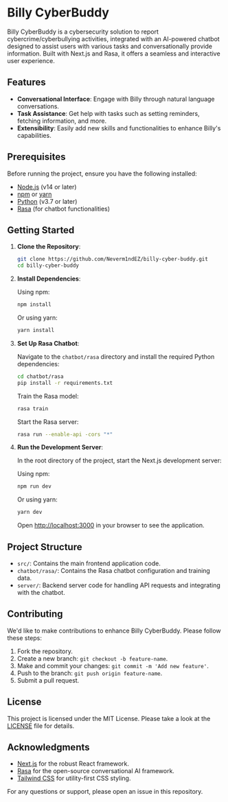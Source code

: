 # Billy CyberBuddy

Billy CyberBuddy is a cybersecurity solution to report cybercrime/cyberbullying activities, integrated with an AI-powered chatbot designed to assist users with various tasks and conversationally provide information. Built with Next.js and Rasa, it offers a seamless and interactive user experience.

## Features

- **Conversational Interface**: Engage with Billy through natural language conversations.
- **Task Assistance**: Get help with tasks such as setting reminders, fetching information, and more.
- **Extensibility**: Easily add new skills and functionalities to enhance Billy's capabilities.

## Prerequisites

Before running the project, ensure you have the following installed:

- [Node.js](https://nodejs.org/) (v14 or later)
- [npm](https://www.npmjs.com/) or [yarn](https://yarnpkg.com/)
- [Python](https://www.python.org/) (v3.7 or later)
- [Rasa](https://rasa.com/docs/rasa/installation) (for chatbot functionalities)

## Getting Started

1. **Clone the Repository**:

   ```bash
   git clone https://github.com/Neverm1ndEZ/billy-cyber-buddy.git
   cd billy-cyber-buddy
   ```

2. **Install Dependencies**:

   Using npm:

   ```bash
   npm install
   ```

   Or using yarn:

   ```bash
   yarn install
   ```

3. **Set Up Rasa Chatbot**:

   Navigate to the `chatbot/rasa` directory and install the required Python dependencies:

   ```bash
   cd chatbot/rasa
   pip install -r requirements.txt
   ```

   Train the Rasa model:

   ```bash
   rasa train
   ```

   Start the Rasa server:

   ```bash
   rasa run --enable-api -cors "*"
   ```

4. **Run the Development Server**:

   In the root directory of the project, start the Next.js development server:

   Using npm:

   ```bash
   npm run dev
   ```

   Or using yarn:

   ```bash
   yarn dev
   ```

   Open [http://localhost:3000](http://localhost:3000) in your browser to see the application.

## Project Structure

- `src/`: Contains the main frontend application code.
- `chatbot/rasa/`: Contains the Rasa chatbot configuration and training data.
- `server/`: Backend server code for handling API requests and integrating with the chatbot.

## Contributing

We'd like to make contributions to enhance Billy CyberBuddy. Please follow these steps:

1. Fork the repository.
2. Create a new branch: `git checkout -b feature-name`.
3. Make and commit your changes: `git commit -m 'Add new feature'`.
4. Push to the branch: `git push origin feature-name`.
5. Submit a pull request.

## License

This project is licensed under the MIT License. Please take a look at the [LICENSE](LICENSE) file for details.

## Acknowledgments

- [Next.js](https://nextjs.org/) for the robust React framework.
- [Rasa](https://rasa.com/) for the open-source conversational AI framework.
- [Tailwind CSS](https://tailwindcss.com/) for utility-first CSS styling.

For any questions or support, please open an issue in this repository. 
